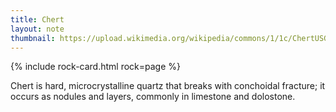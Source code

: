 ```yaml
---
title: Chert
layout: note
thumbnail: https://upload.wikimedia.org/wikipedia/commons/1/1c/ChertUSGOV.jpg
---
```

{% include rock-card.html rock=page %}

Chert is hard, microcrystalline quartz that breaks with conchoidal fracture; it occurs as nodules and layers, commonly in limestone and dolostone.
